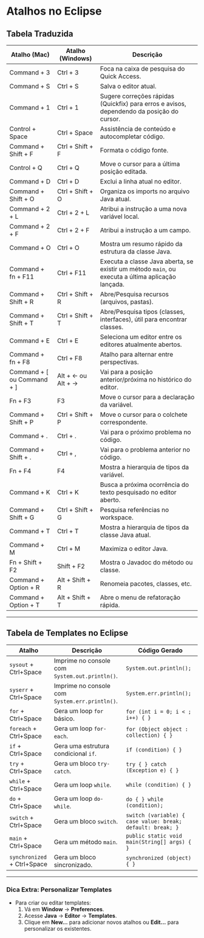 # Atalhos no Eclipse

## Tabela Traduzida
| **Atalho (Mac)**             | **Atalho (Windows)**        | **Descrição**                                                                                                                                   |
|------------------------------|-----------------------------|---------------------------------------------------------------------------------------------------------------------------------------------------|
| Command + 3                 | Ctrl + 3                   | Foca na caixa de pesquisa do Quick Access.                                                                                                       |
| Command + S                 | Ctrl + S                   | Salva o editor atual.                                                                                                                            |
| Command + 1                 | Ctrl + 1                   | Sugere correções rápidas (Quickfix) para erros e avisos, dependendo da posição do cursor.                                                        |
| Control + Space             | Ctrl + Space               | Assistência de conteúdo e autocompletar código.                                                                                                  |
| Command + Shift + F         | Ctrl + Shift + F           | Formata o código fonte.                                                                                                                          |
| Control + Q                 | Ctrl + Q                   | Move o cursor para a última posição editada.                                                                                                     |
| Command + D                 | Ctrl + D                   | Exclui a linha atual no editor.                                                                                                                  |
| Command + Shift + O         | Ctrl + Shift + O           | Organiza os imports no arquivo Java atual.                                                                                                       |
| Command + 2 + L             | Ctrl + 2 + L               | Atribui a instrução a uma nova variável local.                                                                                                   |
| Command + 2 + F             | Ctrl + 2 + F               | Atribui a instrução a um campo.                                                                                                                  |
| Command + O                 | Ctrl + O                   | Mostra um resumo rápido da estrutura da classe Java.                                                                                             |
| Command + fn + F11          | Ctrl + F11                 | Executa a classe Java aberta, se existir um método `main`, ou executa a última aplicação lançada.                                                 |
| Command + Shift + R         | Ctrl + Shift + R           | Abre/Pesquisa recursos (arquivos, pastas).                                                                                                       |
| Command + Shift + T         | Ctrl + Shift + T           | Abre/Pesquisa tipos (classes, interfaces), útil para encontrar classes.                                                                          |
| Command + E                 | Ctrl + E                   | Seleciona um editor entre os editores atualmente abertos.                                                                                        |
| Command + fn + F8           | Ctrl + F8                  | Atalho para alternar entre perspectivas.                                                                                                         |
| Command + [ ou Command + ]  | Alt + ← ou Alt + →         | Vai para a posição anterior/próxima no histórico do editor.                                                                                      |
| Fn + F3                     | F3                         | Move o cursor para a declaração da variável.                                                                                                     |
| Command + Shift + P         | Ctrl + Shift + P           | Move o cursor para o colchete correspondente.                                                                                                    |
| Command + .                 | Ctrl + .                   | Vai para o próximo problema no código.                                                                                                           |
| Command + Shift + .         | Ctrl + ,                   | Vai para o problema anterior no código.                                                                                                         |
| Fn + F4                     | F4                         | Mostra a hierarquia de tipos da variável.                                                                                                        |
| Command + K                 | Ctrl + K                   | Busca a próxima ocorrência do texto pesquisado no editor aberto.                                                                                 |
| Command + Shift + G         | Ctrl + Shift + G           | Pesquisa referências no workspace.                                                                                                               |
| Command + T                 | Ctrl + T                   | Mostra a hierarquia de tipos da classe Java atual.                                                                                               |
| Command + M                 | Ctrl + M                   | Maximiza o editor Java.                                                                                                                          |
| Fn + Shift + F2             | Shift + F2                 | Mostra o Javadoc do método ou classe.                                                                                                            |
| Command + Option + R        | Alt + Shift + R            | Renomeia pacotes, classes, etc.                                                                                                                  |
| Command + Option + T        | Alt + Shift + T            | Abre o menu de refatoração rápida.                                                                                                               |

---

## Tabela de Templates no Eclipse
| **Atalho**         | **Descrição**                                             | **Código Gerado**                                                                                      |
|---------------------|---------------------------------------------------------|-------------------------------------------------------------------------------------------------------|
| `sysout` + Ctrl+Space | Imprime no console com `System.out.println()`.          | `System.out.println();`                                                                               |
| `syserr` + Ctrl+Space | Imprime no console com `System.err.println()`.          | `System.err.println();`                                                                               |
| `for` + Ctrl+Space   | Gera um loop `for` básico.                               | `for (int i = 0; i < ; i++) { }`                                                                      |
| `foreach` + Ctrl+Space | Gera um loop `for-each`.                               | `for (Object object : collection) { }`                                                               |
| `if` + Ctrl+Space    | Gera uma estrutura condicional `if`.                     | `if (condition) { }`                                                                                 |
| `try` + Ctrl+Space   | Gera um bloco `try-catch`.                               | `try { } catch (Exception e) { }`                                                                    |
| `while` + Ctrl+Space | Gera um loop `while`.                                    | `while (condition) { }`                                                                              |
| `do` + Ctrl+Space    | Gera um loop `do-while`.                                 | `do { } while (condition);`                                                                          |
| `switch` + Ctrl+Space | Gera um bloco `switch`.                                 | `switch (variable) { case value: break; default: break; }`                                           |
| `main` + Ctrl+Space  | Gera um método `main`.                                   | `public static void main(String[] args) { }`                                                         |
| `synchronized` + Ctrl+Space | Gera um bloco sincronizado.                       | `synchronized (object) { }`                                                                          |

---

### Dica Extra: Personalizar Templates
- Para criar ou editar templates:
  1. Vá em **Window** → **Preferences**.
  2. Acesse **Java** → **Editor** → **Templates**.
  3. Clique em **New...** para adicionar novos atalhos ou **Edit...** para personalizar os existentes.
